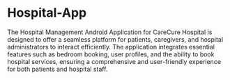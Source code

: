 # Hospital-App
The Hospital Management Android Application for
CareCure Hospital is designed to offer a seamless platform
for patients, caregivers, and hospital administrators to
interact efficiently. The application integrates essential
features such as bedroom booking, user profiles, and the
ability to book hospital services, ensuring a comprehensive
and user-friendly experience for both patients and hospital
staff.
